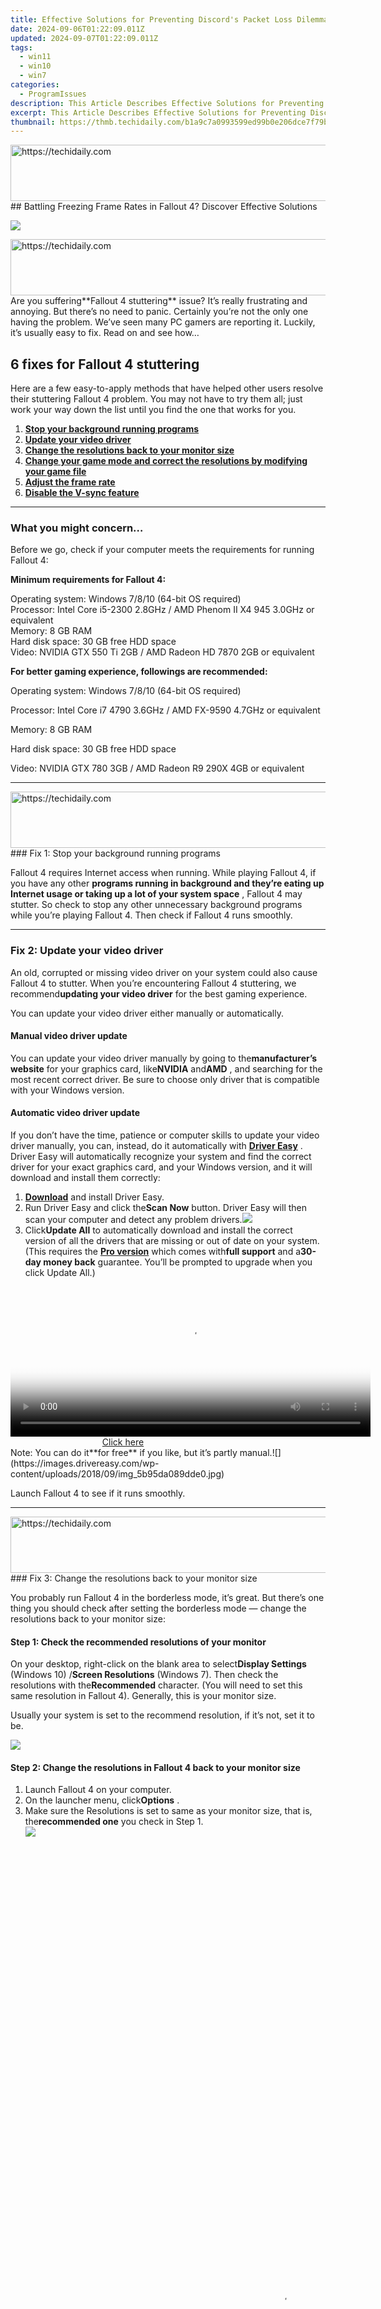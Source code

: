 ```yaml
---
title: Effective Solutions for Preventing Discord's Packet Loss Dilemma
date: 2024-09-06T01:22:09.011Z
updated: 2024-09-07T01:22:09.011Z
tags:
  - win11
  - win10
  - win7
categories:
  - ProgramIssues
description: This Article Describes Effective Solutions for Preventing Discord's Packet Loss Dilemma
excerpt: This Article Describes Effective Solutions for Preventing Discord's Packet Loss Dilemma
thumbnail: https://thmb.techidaily.com/b1a9c7a0993599ed99b0e206dce7f79b24d1d48116a23a6228f84489d96e11c6.jpg
---
```


<!-- affiliate ads begin -->
<a href="https://appsumo.8odi.net/c/5597632/2132161/7443" target="_top" id="2132161">
  <img src="//a.impactradius-go.com/display-ad/7443-2132161" border="0" alt="https://techidaily.com" width="728" height="90"/>
</a>
<img height="0" width="0" src="https://appsumo.8odi.net/i/5597632/2132161/7443" style="position:absolute;visibility:hidden;" border="0" />
<!-- affiliate ads end -->
## Battling Freezing Frame Rates in Fallout 4? Discover Effective Solutions

![](https://images.drivereasy.com/wp-content/uploads/2018/09/img_5b95d7731692b.jpg)

<!-- affiliate ads begin -->
<a href="https://appsumo.8odi.net/c/5597632/2123726/7443" target="_top" id="2123726">
  <img src="//a.impactradius-go.com/display-ad/7443-2123726" border="0" alt="https://techidaily.com" width="600" height="90"/>
</a>
<img height="0" width="0" src="https://appsumo.8odi.net/i/5597632/2123726/7443" style="position:absolute;visibility:hidden;" border="0" />
<!-- affiliate ads end -->
 Are you suffering**Fallout 4 stuttering** issue? It’s really frustrating and annoying. But there’s no need to panic. Certainly you’re not the only one having the problem. We’ve seen many PC gamers are reporting it. Luckily, it’s usually easy to fix. Read on and see how…

## 6 fixes for Fallout 4 stuttering

 Here are a few easy-to-apply methods that have helped other users resolve their stuttering Fallout 4 problem. You may not have to try them all; just work your way down the list until you find the one that works for you.

1. **[Stop your background running programs](https://tools.techidaily.com/drivereasy/download/)**
2. **[Update your video driver](https://tools.techidaily.com/drivereasy/download/)**
3. **[Change the resolutions back to your monitor size](https://tools.techidaily.com/drivereasy/download/)**
4. **[Change your game mode and correct the resolutions by modifying your game file](https://tools.techidaily.com/drivereasy/download/)**
5. **[Adjust the frame rate](https://tools.techidaily.com/drivereasy/download/)**
6. **[Disable the V-sync feature](https://tools.techidaily.com/drivereasy/download/)**

---

### What you might concern…

 Before we go, check if your computer meets the requirements for running Fallout 4:

 **Minimum requirements for Fallout 4:**
  
 Operating system: Windows 7/8/10 (64-bit OS required)  
 Processor: Intel Core i5-2300 2.8GHz / AMD Phenom II X4 945 3.0GHz or equivalent  
 Memory: 8 GB RAM  
 Hard disk space: 30 GB free HDD space  
 Video: NVIDIA GTX 550 Ti 2GB / AMD Radeon HD 7870 2GB or equivalent  
  
 **For better gaming experience, followings are recommended:**
  
 Operating system: Windows 7/8/10 (64-bit OS required)

 Processor: Intel Core i7 4790 3.6GHz / AMD FX-9590 4.7GHz or equivalent

Memory: 8 GB RAM

Hard disk space: 30 GB free HDD space

 Video: NVIDIA GTX 780 3GB / AMD Radeon R9 290X 4GB or equivalent

---

<!-- affiliate ads begin -->
<a href="https://united.elfm.net/c/5597632/2139563/4704" target="_top" id="2139563">
  <img src="//a.impactradius-go.com/display-ad/4704-2139563" border="0" alt="https://techidaily.com" width="728" height="90"/>
</a>
<img height="0" width="0" src="https://united.elfm.net/i/5597632/2139563/4704" style="position:absolute;visibility:hidden;" border="0" />
<!-- affiliate ads end -->
### Fix 1: Stop your background running programs

 Fallout 4 requires Internet access when running. While playing Fallout 4, if you have any other **programs running in background and they’re eating up Internet usage or taking up a lot of your system space** , Fallout 4 may stutter. So check to stop any other unnecessary background programs while you’re playing Fallout 4\. Then check if Fallout 4 runs smoothly.

---

### Fix 2: Update your video driver

 An old, corrupted or missing video driver on your system could also cause Fallout 4 to stutter. When you’re encountering Fallout 4 stuttering, we recommend**updating your video driver** for the best gaming experience.

You can update your video driver either manually or automatically.

#### Manual video driver update

 You can update your video driver manually by going to the**manufacturer’s website** for your graphics card, like**NVIDIA** and**AMD** , and searching for the most recent correct driver. Be sure to choose only driver that is compatible with your Windows version.

####

#### Automatic video driver update

 If you don’t have the time, patience or computer skills to update your video driver manually, you can, instead, do it automatically with **[Driver Easy](https://tools.techidaily.com/drivereasy/download/)**  . Driver Easy will automatically recognize your system and find the correct driver for your exact graphics card, and your Windows version, and it will download and install them correctly:

1. **[Download](https://tools.techidaily.com/drivereasy/download/)**  and install Driver Easy.
2. Run Driver Easy and click the**Scan Now** button. Driver Easy will then scan your computer and detect any problem drivers.![](https://images.drivereasy.com/wp-content/uploads/2018/09/img_5b95d9711631c.jpg)
3. Click**Update All** to automatically download and install the correct version of all the drivers that are missing or out of date on your system. (This requires the **[Pro version](https://tools.techidaily.com/drivereasy/download/)**  which comes with**full support** and a**30-day money back** guarantee. You’ll be prompted to upgrade when you click Update All.)  
<!-- affiliate ads begin -->
<span id="1982508">
					<video width="576" height="240" style="cursor:pointer"
           poster="//a.impactradius-go.com/display-clicktoplayimage/1982508.png"
           onclick="if(!this.playClicked){this.play();this.setAttribute('controls',true);this.playClicked=true;}">
	   <source src="//a.impactradius-go.com/display-ad/22993-1982508">
	   <img src="//a.impactradius-go.com/display-clicktoplayimage/1982508.png" style="border: none; height: 100%; width: 100%; object-fit: contain">
	</video>
	<div style="width:360px;text-align:center"><a href="javascript:window.open(decodeURIComponent('https%3A%2F%2Fhomestyler.sjv.io%2Fc%2F5597632%2F1982508%2F22993'), '_blank');void(0);">Click here</a></div>
</span>
<img height="0" width="0" src="https://imp.pxf.io/i/5597632/1982508/22993" style="position:absolute;visibility:hidden;" border="0" />
<!-- affiliate ads end -->
 Note: You can do it**for free** if you like, but it’s partly manual.![](https://images.drivereasy.com/wp-content/uploads/2018/09/img_5b95da089dde0.jpg)

Launch Fallout 4 to see if it runs smoothly.

---

<!-- affiliate ads begin -->
<a href="https://appsumo.8odi.net/c/5597632/2118320/7443" target="_top" id="2118320">
  <img src="//a.impactradius-go.com/display-ad/7443-2118320" border="0" alt="https://techidaily.com" width="728" height="90"/>
</a>
<img height="0" width="0" src="https://appsumo.8odi.net/i/5597632/2118320/7443" style="position:absolute;visibility:hidden;" border="0" />
<!-- affiliate ads end -->
### Fix 3: Change the resolutions back to your monitor size

 You probably run Fallout 4 in the borderless mode, it’s great. But there’s one thing you should check after setting the borderless mode — change the resolutions back to your monitor size:

#### Step 1: Check the recommended resolutions of your monitor

 On your desktop, right-click on the blank area to select**Display Settings** (Windows 10) /**Screen Resolutions** (Windows 7). Then check the resolutions with the**Recommended** character. (You will need to set this same resolution in Fallout 4). Generally, this is your monitor size.  
  
 Usually your system is set to the recommend resolution, if it’s not, set it to be.  

![](https://images.drivereasy.com/wp-content/uploads/2018/09/img_5b95db0636cd2.jpg)

#### Step 2: Change the resolutions in Fallout 4 back to your monitor size

1. Launch Fallout 4 on your computer.
2. On the launcher menu, click**Options** .
3. Make sure the Resolutions is set to same as your monitor size, that is, the**recommended one** you check in Step 1.  
![](https://images.drivereasy.com/wp-content/uploads/2018/09/img_5b95dd0aed0a5.png)

<!-- affiliate ads begin -->
<span id="1424529">
					<video width="864" height="1536" style="cursor:pointer"
           poster="//a.impactradius-go.com/display-clicktoplayimage/1424529.png"
           onclick="if(!this.playClicked){this.play();this.setAttribute('controls',true);this.playClicked=true;}">
	   <source src="//a.impactradius-go.com/display-ad/16446-1424529">
	   <img src="//a.impactradius-go.com/display-clicktoplayimage/1424529.png" style="border: none; height: 100%; width: 100%; object-fit: contain">
	</video>
	<div style="width:540px;text-align:center"><a href="javascript:window.open(decodeURIComponent('https%3A%2F%2Flaganoo.pxf.io%2Fc%2F5597632%2F1424529%2F16446'), '_blank');void(0);">Click here</a></div>
</span>
<img height="0" width="0" src="https://imp.pxf.io/i/5597632/1424529/16446" style="position:absolute;visibility:hidden;" border="0" />
<!-- affiliate ads end -->
 Save your settings and log in Fallout 4 to run it and see if it runs smoothly.

---

### Fix 4: Change your game mode and correct the resolutions by modifying your game file

 If the Fix 3 fails to help, you can try this method to change your game mode and correct the resolutions by modifying your game file.

Here’s how you can do it:

1. Go to the location of your Fallout 4 game documents. Basically, it locates in:  

**C:Users\\YourWindowsName\\Documents\\My Games\\Fallout4**
2. Right-click**Fallout4Prefs.ini** to select**Open with** \>**Notepad** . Then find the following lines and change them as shown below. You can quickly find the lines by pressing the Ctrl and F keys together and entering the texts to search.  
**Important: iSize H** &**iSize W** here should be set to**the same as your monitor size** . If you’re not sure about this, check if by the[Step 1](https://tools.techidaily.com/drivereasy/download/) in the last fix.  
**bMaximizeWindow=1**  
**bBorderless=1**  
**bFull Screen=0**  
**iSize H=1080**  
**iSize W=1920**
3. Save the file and exit Notepad.

Run Fallout 4 to see if it goes smoothly.

---

<!-- affiliate ads begin -->
<a href="https://appsumo.8odi.net/c/5597632/2130875/7443" target="_top" id="2130875">
  <img src="//a.impactradius-go.com/display-ad/7443-2130875" border="0" alt="https://techidaily.com" width="728" height="90"/>
</a>
<img height="0" width="0" src="https://appsumo.8odi.net/i/5597632/2130875/7443" style="position:absolute;visibility:hidden;" border="0" />
<!-- affiliate ads end -->
### Fix 5: Adjust the frame rate

**Frame rate** refers to the number of individual images that are displayed per second in your game display. If the frame rate of Fallout 4 on your system drops, everything will**slow down** .**58 fps** is the recommended frame rate you can set. Why 58? It’s some kind of magic number as the least problems happen at this frame rate.

Here’s how you can set the frame rate of Fallout 4:

1. Go to the location of your Fallout 4 game documents. Basically, it locates in:  

**C:\\Users\\YourWindowsName\\Documents\\My Games\\Fallout4**
2. Right-click**Fallout4Prefs.ini** to select**Open with** \>**Notepad** . Then find**iFPSClamp** and set it to**58** : (You can quickly find iFPSClamp by pressing the Ctrl and F keys together and enter iFPSClamp to search.)  

**iFPSClamp=58**
3. Save the file and exit Notepad.

Run Fallout 4 to see if it goes smoothly.

---

### Fix 6: Disable the V-sync feature

**V-sync** (vertical sync) is the synchronization of your frame rate with the maximum refresh rat of the display being used. So being enabled, V-sync would**limits the frame rate** of your game. If the frame rates is low, everything displaying on Fallout 4 will slowdown. In this case, we recommend disabling the V-sync feature.

Here’s how to do it:

1. Go to the location of your Fallout 4 game documents. Basically, it locates in:  

 **C:\\Users\\YourWindowsName\\Documents\\My Games\\Fallout4**
2. Right-click**Fallout4Prefs.ini** to select**Open with** \>**Notepad** . Then find**iPresentInterval** and set it to**0** : (You can quickly find **iPresentInterval**  by pressing the Ctrl and F keys together and enter**iPresentInterval**  to search.)  

 **iPresentInterval=0**
3. Save the file and exit Notepad.

Run Fallout 4 to see if it goes smoothly.

---

 Hopefully this article helps you fix the Fallout 4 stuttering problem. Feel free to comment below with your own experiences.

* [games](https://tools.techidaily.com/drivereasy/download/)

<ins class="adsbygoogle"
     style="display:block"
     data-ad-format="autorelaxed"
     data-ad-client="ca-pub-7571918770474297"
     data-ad-slot="1223367746"></ins>



<ins class="adsbygoogle"
     style="display:block"
     data-ad-client="ca-pub-7571918770474297"
     data-ad-slot="8358498916"
     data-ad-format="auto"
     data-full-width-responsive="true"></ins>

<span class="atpl-alsoreadstyle">Also read:</span>
<div><ul>
<li><a href="https://on-screen-recording.techidaily.com/new-in-2024-quickcapture-elite-speed-focused-windowsmac-tool/"><u>[New] In 2024, QuickCapture Elite Speed-Focused Windows/Mac Tool</u></a></li>
<li><a href="https://screen-sharing-recording.techidaily.com/updated-elite-nintendo-switch-fighters-showdown-max-156-for-2024/"><u>[Updated] Elite Nintendo Switch Fighters Showdown (Max 156) for 2024</u></a></li>
<li><a href="https://instagram-videos.techidaily.com/updated-in-2024-instagram-filters-in-a-nutshell-get-them-right-this-year/"><u>[Updated] In 2024, Instagram Filters in a Nutshell Get Them Right This Year</u></a></li>
<li><a href="https://vp-tips.techidaily.com/pcgif/"><u>「簡単なガイド：どのようにしてPCソフト、ウェブサイト、およびモバイルアプリで動画からGIFへと変換するのか？」</u></a></li>
<li><a href="https://youtube-sure.techidaily.com/approved-monetization-mastery-guide-choosing-the-right-platform/"><u>2024 Approved Monetization Mastery Guide Choosing the Right Platform</u></a></li>
<li><a href="https://fox-info.techidaily.com/2024-approved-photographic-presentation-prowess-frame-tech/"><u>2024 Approved Photographic Presentation Prowess Frame Tech</u></a></li>
<li><a href="https://twitter-videos.techidaily.com/2024-approved-video-posting-pathway-for-twitter-and-tumblr-users/"><u>2024 Approved Video Posting Pathway for Twitter & Tumblr Users</u></a></li>
<li><a href="https://android-frp.techidaily.com/about-oppo-a78-5g-frp-bypass-by-drfone-android/"><u>About Oppo A78 5G FRP Bypass</u></a></li>
<li><a href="https://win-blog.techidaily.com/banish-black-screens-in-far-cry-6-expert-solutions-revealed/"><u>Banish Black Screens in Far Cry 6 – Expert Solutions Revealed!</u></a></li>
<li><a href="https://win-blog.techidaily.com/battling-bugs-ensuring-a-smooth-run-of-tormented-souls-across-pc-platforms/"><u>Battling Bugs: Ensuring a Smooth Run of 'Tormented Souls' Across PC Platforms</u></a></li>
<li><a href="https://win-blog.techidaily.com/deciphering-steady-system-crashes-while-gaming-a-comprehensive-guide-for-watch-dogs-legion-on-pc/"><u>Deciphering Steady System Crashes While Gaming - A Comprehensive Guide for 'Watch Dogs: Legion' On PC</u></a></li>
<li><a href="https://win-blog.techidaily.com/easy-troubleshooting-guide-for-steamvr-problems-solved/"><u>Easy Troubleshooting Guide for SteamVR Problems, Solved!</u></a></li>
<li><a href="https://win-blog.techidaily.com/forza-horizon-navigates-2024-top-tricks-to-get-past-startup-problems/"><u>Forza Horizon Navigates 2024: Top Tricks to Get Past Startup Problems</u></a></li>
<li><a href="https://win-blog.techidaily.com/guide-connecting-iphone-to-itunes-on-windows-10-when-detection-fails/"><u>Guide: Connecting iPhone to Itunes on Windows 10 when Detection Fails</u></a></li>
<li><a href="https://win-blog.techidaily.com/how-to-ensure-smooth-gameplay-in-cult-of-the-lamb-without-any-interruptions-or-crashes-pc/"><u>How to Ensure Smooth Gameplay in 'Cult of the Lamb' Without Any Interruptions or Crashes (PC)</u></a></li>
<li><a href="https://win-blog.techidaily.com/how-to-resolve-dead-by-daylight-e-code-8014-a-step-by-step-guide/"><u>How to Resolve Dead by Daylight E-Code 8014 - A Step-by-Step Guide</u></a></li>
<li><a href="https://android-transfer.techidaily.com/how-to-transfer-data-after-switching-from-tecno-spark-10-5g-to-latest-samsung-drfone-by-drfone-transfer-from-android-transfer-from-android/"><u>How to Transfer Data After Switching From Tecno Spark 10 5G to Latest Samsung | Dr.fone</u></a></li>
<li><a href="https://review-topics.techidaily.com/in-2024-how-to-fix-my-infinix-smart-7-hd-location-is-wrong-drfone-by-drfone-virtual-android/"><u>In 2024, How to Fix My Infinix Smart 7 HD Location Is Wrong | Dr.fone</u></a></li>
<li><a href="https://location-social.techidaily.com/in-2024-how-to-send-and-fake-live-location-on-facebook-messenger-of-your-vivo-y27-4g-drfone-by-drfone-virtual-android/"><u>In 2024, How to Send and Fake Live Location on Facebook Messenger Of your Vivo Y27 4G | Dr.fone</u></a></li>
<li><a href="https://extra-support.techidaily.com/in-2024-navigating-the-zoom-interface-a-focus-on-windows-10/"><u>In 2024, Navigating the Zoom Interface A Focus on Windows 10</u></a></li>
<li><a href="https://fox-boxes.techidaily.com/in-2024-syncing-zen-and-zeal-elevating-youtube-livestreams-on-zoom/"><u>In 2024, Syncing Zen and Zeal Elevating YouTube Livestreams on Zoom</u></a></li>
<li><a href="https://some-knowledge.techidaily.com/in-depth-evaluation-gopro-slr4-silver-hero4-model-for-2024/"><u>In-Depth Evaluation GoPro SLR4 Silver HERO4 Model for 2024</u></a></li>
<li><a href="https://screen-recording.techidaily.com/innovative-approaches-to-android-video-capture-for-2024/"><u>Innovative Approaches to Android Video Capture for 2024</u></a></li>
<li><a href="https://win-blog.techidaily.com/marvels-guardians-of-the-galaxy-pc-edition-8-essential-fixes-to-prevent-crashing/"><u>Marvel's Guardians of the Galaxy PC Edition - 8 Essential Fixes to Prevent Crashing</u></a></li>
<li><a href="https://tech-recovery.techidaily.com/pairing-bluetooth-speakers-in-parallel-a-comprehensive-instruction-guide/"><u>Pairing Bluetooth Speakers in Parallel: A Comprehensive Instruction Guide</u></a></li>
<li><a href="https://win-blog.techidaily.com/resolved-troubleshooting-steps-for-playing-disco-elysium-add-ons-on-windows-and-mac/"><u>Resolved! Troubleshooting Steps for Playing Disco Elysium Add-Ons on Windows and Mac</u></a></li>
<li><a href="https://win-blog.techidaily.com/resolving-game-crashes-in-forza-horizon-5-a-comprehensive-walkthrough/"><u>Resolving Game Crashes in Forza Horizon 5 - A Comprehensive Walkthrough</u></a></li>
<li><a href="https://win-blog.techidaily.com/revitalizing-your-rust-project-bid-farewell-to-non-responsive-errors/"><u>Revitalizing Your Rust Project: Bid Farewell to Non-Responsive Errors</u></a></li>
<li><a href="https://win-blog.techidaily.com/stop-the-frustration-effective-fixes-for-constant-keeps-on-wwe-2k22-pc/"><u>Stop the Frustration: Effective Fixes for Constant Keeps on WWE 2K22 PC</u></a></li>
<li><a href="https://youtube-sure.techidaily.com/athway-to-popular-youtube-thumbnails-mac-edition/"><u>The Pathway to Popular Youtube Thumbnails Mac Edition</u></a></li>
<li><a href="https://tech-recovery.techidaily.com/troubleshooting-and-solutions-making-your-fire-stick-remote-work-seamlessly/"><u>Troubleshooting and Solutions: Making Your Fire Stick Remote Work Seamlessly</u></a></li>
<li><a href="https://win-blog.techidaily.com/troubleshooting-doom-eternal-fixes-to-stop-game-crashes/"><u>Troubleshooting DOOM Eternal - Fixes to Stop Game Crashes</u></a></li>
<li><a href="https://win-blog.techidaily.com/troubleshooting-guide-eliminating-black-screen-glitch-on-call-of-duty-wwii-windows/"><u>Troubleshooting Guide: Eliminating Black Screen Glitch on Call of Duty: WWII (Windows)</u></a></li>
<li><a href="https://win-blog.techidaily.com/troubleshooting-steps-resolving-issues-with-pacific-drive-crashes-on-your-computer/"><u>Troubleshooting Steps: Resolving Issues with Pacific Drive Crashes on Your Computer</u></a></li>
<li><a href="https://win-blog.techidaily.com/troubleshooting-success-how-star-citizen-resolved-its-windows-stability-problems/"><u>Troubleshooting Success: How Star Citizen Resolved Its Windows Stability Problems</u></a></li>
<li><a href="https://win-blog.techidaily.com/ultimate-guide-solving-the-mystery-of-the-steam-black-screen/"><u>Ultimate Guide: Solving the Mystery of the Steam Black Screen</u></a></li>
<li><a href="https://win-blog.techidaily.com/ultimate-tutorial-for-banishing-battlefield-5-latency-issues-top-strategies-inside/"><u>Ultimate Tutorial for Banishing Battlefield 5 Latency Issues: Top Strategies Inside</u></a></li>
<li><a href="https://win-blog.techidaily.com/why-is-death-stranding-still-not-available-expert-analysis-and-facts/"><u>Why Is Death Stranding Still Not Available? Expert Analysis & Facts</u></a></li>
</ul></div>

